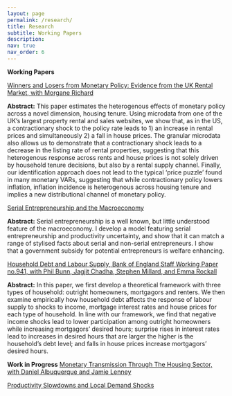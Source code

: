 ```yaml
---
layout: page
permalink: /research/
title: Research
subtitle: Working Papers
description:
nav: true
nav_order: 6
---
```


**Working Papers**


<ins> Winners and Losers from Monetary Policy: Evidence from the UK Rental Market, with Morgane Richard <ins>

**Abstract:** This paper estimates the heterogenous effects of monetary policy across a novel dimension, housing tenure. Using microdata from one of the UK’s largest property rental and sales websites, we show that, as in the US, a contractionary shock to the policy rate leads to 1) an increase in rental prices and simultaneously 2) a fall in house prices. The granular microdata also allows us to demonstrate that a contractionary shock leads to a decrease in the listing rate of rental properties, suggesting that this heterogenous response across rents and house prices is not solely driven by household tenure decisions, but also by a rental supply channel. Finally, our identification approach does not lead to the typical ‘price puzzle’ found in many monetary VARs, suggesting that while contractionary policy lowers inflation, inflation incidence is heterogenous across housing tenure and implies a new distributional channel of monetary policy.


<ins> Serial Entrepreneurship and the Macroeconomy <ins>

**Abstract:** Serial entrepreneurship is a well known, but little understood feature of the macroeconomy. I develop a model featuring serial entrepreneurship and productivity uncertainty, and show that it can match a range of stylised facts about serial and non-serial entrepreneurs. I show that a government subsidy for potential entrepreneurs is welfare enhancing.

<ins> Household Debt and Labour Supply, Bank of England Staff Working Paper no.941, with Phil Bunn, Jagjit Chadha, Stephen Millard, and Emma Rockall <ins>

**Abstract:** In this paper, we first develop a theoretical framework with three types of household: outright homeowners, mortgagors and renters. We then examine empirically how household debt affects the response of labour supply to shocks to income, mortgage interest rates and house prices for each type of household. In line with our framework, we find that negative income shocks lead to lower participation among outright homeowners while increasing mortgagors’ desired hours; surprise rises in interest rates lead to increases in desired hours that are larger the higher is the household’s debt level; and falls in house prices increase mortgagors’ desired hours. 


**Work in Progress**
<ins> Monetary Transmission Through The Housing Sector, with Daniel Albuquerque and Jamie Lenney <ins>


<ins> Productivity Slowdowns and Local Demand Shocks<ins>

